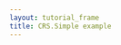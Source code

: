 ```yaml
---
layout: tutorial_frame
title: CRS.Simple example
---
```

<script type="module">
	import L, {Map, CRS, ImageOverlay} from 'leaflet';

	const map = new Map('map', {
		crs: CRS.Simple
	});

	const bounds = [[0, 0], [1000, 1000]];
	const image = new ImageOverlay('uqm_map_full.png', bounds).addTo(map);

	map.fitBounds(bounds);

	globalThis.L = L; // only for debugging in the developer console
	globalThis.map = map; // only for debugging in the developer console
</script>
